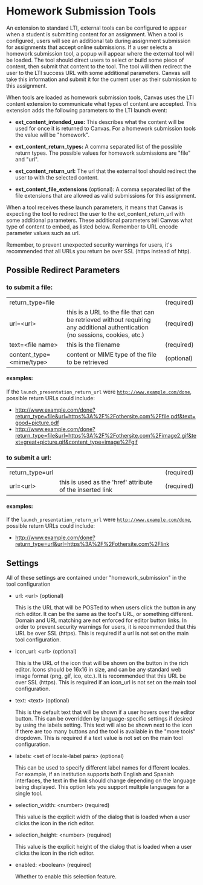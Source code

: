 # Homework Submission Tools

An extension to standard LTI, external tools can be configured
to appear when a student is submitting content for an assignment.
When a tool is configured, users will see an additional tab during
assignment submission for assignments that accept online submissions.
If a user selects a homework submission tool, a popup will appear
where the external tool will be loaded. The tool should direct users
to select or build some piece of content, then submit that content to
the tool. The tool will then redirect the user to the LTI success URL
with some additional parameters. Canvas will take this information and
submit it for the current user as their submission to this assignment.

When tools are loaded as homework submission tools, Canvas uses the
LTI content extension to communicate what types of content are
accepted. This extension adds the following parameters to the LTI
launch event:

* <b>ext_content_intended_use:</b> This describes what the content will be used
  for once it is returned to Canvas. For a homework submission tools the
  value will be "homework".

* <b>ext_content_return_types:</b> A comma separated list of the possible return
  types. The possible values for homework submissions are "file" and "url".

* <b>ext_content_return_url:</b> The url that the external tool should redirect
  the user to with the selected content.

* <b>ext_content_file_extensions</b> (optional): A comma separated list of the file
  extensions that are allowed as valid submissions for this assignment.

When a tool receives these launch parameters, it means that Canvas is
expecting the tool to redirect the user to the ext_content_return_url
with some additional parameters. These additional parameters tell
Canvas what type of content to embed, as listed below. Remember to
URL encode parameter values such as url.

Remember, to prevent unexpected security warnings for users, it's recommended
that all URLs you return be over SSL (https instead of http).

## Possible Redirect Parameters

### to submit a file:

<table class="tool">
  <tr>
    <td>return_type=file</td>
    <td></td>
    <td>(required)</td>
  </tr><tr>
    <td>url=&lt;url&gt;</td>
    <td>this is a URL to the file that can be retrieved without requiring any additional authentication (no sessions, cookies, etc.)</td>
    <td>(required)</td>
  </tr><tr>
    <td>text=&lt;file name&gt;</td>
    <td>this is the filename</td>
    <td>(required)</td>
  </tr><tr>
    <td>content_type=&lt;mime/type&gt;</td>
    <td>content or MIME type of the file to be retrieved</td>
    <td>(optional)</td>
  </tr>
</table>

#### examples:

If the `launch_presentation_return_url` were
<code>http://www.example.com/done</code>, possible return URLs could include:

* http://www.example.com/done?return_type=file&url=https%3A%2F%2Fothersite.com%2Ffile.pdf&text=good+picture.pdf
* http://www.example.com/done?return_type=file&url=https%3A%2F%2Fothersite.com%2Fimage2.gif&text=great+picture.gif&content_type=image%2Fgif

### to submit a url:

<table class="tool">
  <tr>
    <td>return_type=url</td>
    <td></td>
    <td>(required)</td>
  </tr><tr>
    <td>url=&lt;url&gt;</td>
    <td>this is used as the 'href' attribute of the inserted link</td>
    <td>(required)</td>
  </tr>
</table>

#### examples:

If the `launch_presentation_return_url` were
<code>http://www.example.com/done</code>, possible return URLs could include:

* http://www.example.com/done?return_type=url&url=https%3A%2F%2Fothersite.com%2Flink

## Settings

All of these settings are contained under "homework_submission" in the tool configuration

* url: &lt;url&gt; (optional)

  This is the URL that will be POSTed to when users click the button in any rich editor. It can be the same as the tool's URL, or something different. Domain and URL matching are not enforced for editor button links. In order to prevent security warnings for users, it is recommended that this URL be over SSL (https).
  This is required if a url is not set on the main tool configuration.

* icon_url: &lt;url&gt; (optional)

  This is the URL of the icon that will be shown on the button in the rich editor. Icons should be 16x16 in size, and can be any standard web image format (png, gif, ico, etc.). It is recommended that this URL be over SSL (https).
  This is required if an icon_url is not set on the main tool configuration.

* text: &lt;text&gt; (optional)

  This is the default text that will be shown if a user hovers over the editor button. This can be overridden by language-specific settings if desired by using the labels setting. This text will also be shown next to the icon if there are too many buttons and the tool is available in the "more tools" dropdown.
  This is required if a text value is not set on the main tool configuration.

* labels: &lt;set of locale-label pairs&gt; (optional)

  This can be used to specify different label names for different locales. For example, if an institution supports both English and Spanish interfaces, the text in the link should change depending on the language being displayed. This option lets you support multiple languages for a single tool.

* selection_width: &lt;number&gt; (required)

  This value is the explicit width of the dialog that is loaded when a user clicks the icon in the rich editor.

* selection_height: &lt;number&gt; (required)

  This value is the explicit height of the dialog that is loaded when a user clicks the icon in the rich editor.

* enabled: &lt;boolean&gt; (required)

  Whether to enable this selection feature.
